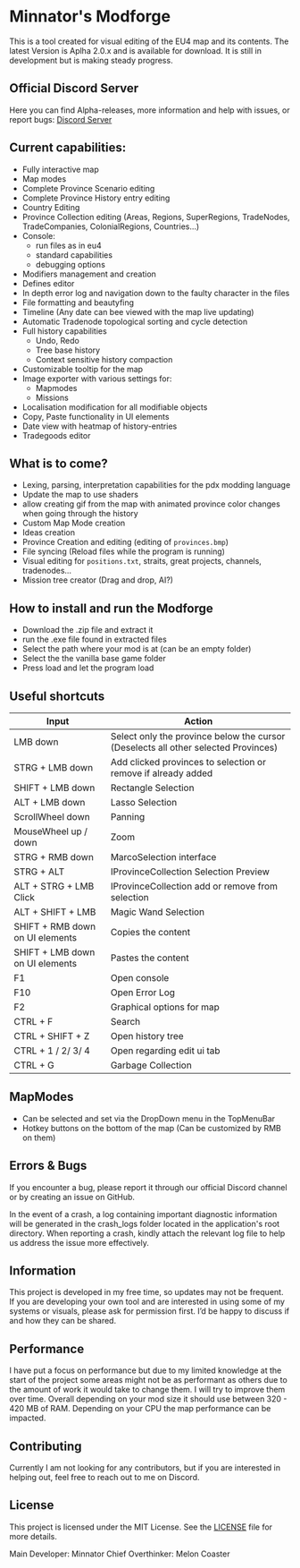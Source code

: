 # Minnator's Modforge

This is a tool created for visual editing of the EU4 map and its contents.
The latest Version is Aplha 2.0.x and is available for download.
It is still in development but is making steady progress.

## Official Discord Server
Here you can find Alpha-releases, more information and help with issues, or report bugs:
[Discord Server](https://discord.gg/22AhD5qkme)

## Current capabilities:
- Fully interactive map
- Map modes
- Complete Province Scenario editing
- Complete Province History entry editing
- Country Editing
- Province Collection editing (Areas, Regions, SuperRegions, TradeNodes, TradeCompanies, ColonialRegions, Countries...)
- Console:
   - run files as in eu4
   - standard capabilities
   - debugging options
- Modifiers management and creation
- Defines editor
- In depth error log and navigation down to the faulty character in the files
- File formatting and beautyfing
- Timeline (Any date can bee viewed with the map live updating)
- Automatic Tradenode topological sorting and cycle detection
- Full history capabilities
   - Undo, Redo
   - Tree base history 
   - Context sensitive history compaction
- Customizable tooltip for the map
- Image exporter with various settings for:
   - Mapmodes
   - Missions
- Localisation modification for all modifiable objects
- Copy, Paste functionality in UI elements
- Date view with heatmap of history-entries
- Tradegoods editor

## What is to come?
- Lexing, parsing, interpretation capabilities for the pdx modding language
- Update the map to use shaders
- allow creating gif from the map with animated province color changes when going through the history
- Custom Map Mode creation
- Ideas creation
- Province Creation and editing (editing of `provinces.bmp`)
- File syncing (Reload files while the program is running)
- Visual editing for `positions.txt`, straits, great projects, channels, tradenodes...
- Mission tree creator (Drag and drop, AI?)

## How to install and run the Modforge
- Download the .zip file and extract it
- run the .exe file found in extracted files
- Select the path where your mod is at (can be an empty folder)
- Select the the vanilla base game folder
- Press load and let the program load

## Useful shortcuts
| Input                             | Action                                      |
|-----------------------------------|---------------------------------------------|
| LMB down                          | Select only the province below the cursor (Deselects all other selected Provinces) |
| STRG + LMB down                   | Add clicked provinces to selection or remove if already added |
| SHIFT + LMB down                  | Rectangle Selection                         |
| ALT + LMB down                    | Lasso Selection                             |
| ScrollWheel down                  | Panning                                     |
| MouseWheel up / down              | Zoom                                        |
| STRG + RMB down                   | MarcoSelection interface                    |
| STRG + ALT                        | IProvinceCollection Selection Preview       |
| ALT + STRG + LMB Click            | IProvinceCollection add or remove from selection |
| ALT + SHIFT + LMB                 | Magic Wand Selection                        |
| SHIFT + RMB down on UI elements   | Copies the content                          |
| SHIFT + LMB down on UI elements   | Pastes the content                          |
| F1                                | Open console                                |
| F10                               | Open Error Log                              |
| F2                                | Graphical options for map                   |
| CTRL + F                          | Search                                      |
| CTRL + SHIFT + Z                  | Open history tree                           |
| CTRL + 1 / 2/ 3/ 4                | Open regarding edit ui tab                  |
| CTRL + G                          | Garbage Collection                          |


## MapModes
- Can be selected and set via the DropDown menu in the TopMenuBar
- Hotkey buttons on the bottom of the map (Can be customized by RMB on them)

## Errors & Bugs
If you encounter a bug, please report it through our official Discord channel or by creating an issue on GitHub.

In the event of a crash, a log containing important diagnostic information will be generated in the crash_logs folder located in the application's root directory. When reporting a crash, kindly attach the relevant log file to help us address the issue more effectively.

## Information
This project is developed in my free time, so updates may not be frequent. If you are developing your own tool and are interested in using some of my systems or visuals, please ask for permission first. I’d be happy to discuss if and how they can be shared.

## Performance
I have put a focus on performance but due to my limited knowledge at the start of the project some areas might not be as performant as others due to the amount of work it would take to change them. I will try to improve them over time.
Overall depending on your mod size it should use between 320 - 420 MB of RAM.
Depending on your CPU the map performance can be impacted.

## Contributing
Currently I am not looking for any contributors, but if you are interested in helping out, feel free to reach out to me on Discord.

## License
This project is licensed under the MIT License. See the [LICENSE](LICENSE) file for more details.

Main Developer: Minnator
Chief Overthinker: Melon Coaster
